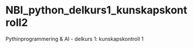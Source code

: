 # NBI_python_delkurs1_kunskapskontroll2
Pythinprogrammering &amp; AI - delkurs 1: kunskapskontroll 1
